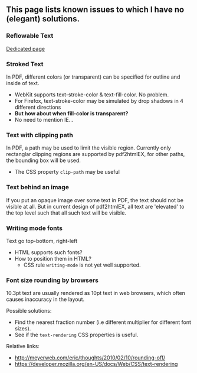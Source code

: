 ## This page lists known issues to which I have no (elegant) solutions.

### Reflowable Text
[Dedicated page](https://github.com/coolwanglu/pdf2htmlEX/wiki/Reflowable-Text)

### Stroked Text
In PDF, different colors (or transparent) can be specified for outline and inside of text.
 - WebKit supports text-stroke-color & text-fill-color. No problem.
 - For Firefox, text-stroke-color may be simulated by drop shadows in 4 different directions
  - **But how about when fill-color is transparent?**
 - No need to mention IE...

### Text with clipping path
In PDF, a path may be used to limit the visible region. Currently only rectanglar clipping regions are supported by pdf2htmlEX, for other paths, the bounding box will be used.
 - The CSS property `clip-path` may be useful

### Text behind an image
If you put an opaque image over some text in PDF, the text should not be visible at all. But in current design of pdf2htmlEX, all text are 'elevated' to the top level such that all such text will be visible.

### Writing mode fonts
Text go top-bottom, right-left
 - HTML supports such fonts?
 - How to position them in HTML?
   - CSS rule `writing-mode` is not yet well supported.

### Font size rounding by browsers
10.3pt text are usually rendered as 10pt text in web browsers, which often causes inaccuracy in the layout.

Possible solutions:
- Find the nearest fraction number (i.e different multiplier for different font sizes).
- See if the `text-rendering` CSS properties is useful.

Relative links:

- http://meyerweb.com/eric/thoughts/2010/02/10/rounding-off/
- https://developer.mozilla.org/en-US/docs/Web/CSS/text-rendering